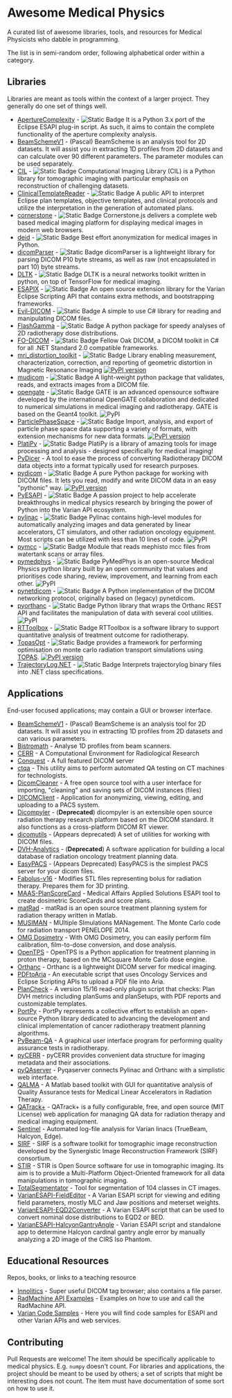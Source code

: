 # Awesome Medical Physics

A curated list of awesome libraries, tools, and resources for Medical Physicists
who dabble in programming.

The list is in semi-random order, following alphabetical order within a category.

## Libraries

Libraries are meant as tools within the context of a larger 
project. They generally do one set of things well. 

* [ApertureComplexity](https://github.com/victorgabr/ApertureComplexity) - ![Static Badge](https://img.shields.io/badge/Python-stuff?style=flat&logo=python&color=lime) It is a Python 3.x port of the Eclipse ESAPI plug-in script. As such, it aims to contain the complete functionality of the aperture complexity analysis.
* [BeamSchemeV1](https://github.com/alanphys/BeamSchemeV1) - (Pascal) BeamScheme is an analysis tool for 2D datasets. It will assist you in extracting 1D profiles from 2D datasets and can calculate over 90 different parameters. The parameter modules can be used separately. 
* [CIL](https://github.com/TomographicImaging/CIL) - ![Static Badge](https://img.shields.io/badge/Python-stuff?style=flat&logo=python&color=lime) Computational Imaging Library (CIL) is a Python library for tomographic imaging with particular emphasis on reconstruction of challenging datasets.
* [ClinicalTemplateReader](https://github.com/WUSTL-ClinicalDev/ClinicalTemplateReader) - ![Static Badge](https://img.shields.io/badge/C%23-stuff?style=flat&logo=c%23&color=blue) A public API to interpret Eclipse plan templates, objective templates, and clinical protocols and utilize the interpretation in the generation of automated plans.
* [cornerstone](https://github.com/cornerstonejs/cornerstone) - ![Static Badge](https://img.shields.io/badge/JS-stuff?style=flat&logo=javascript&color=darkorange) Cornerstone.js delivers a complete web based medical imaging platform for displaying medical images in modern web browsers. 
* [deid](https://github.com/pydicom/deid) - ![Static Badge](https://img.shields.io/badge/Python-stuff?style=flat&logo=python&color=lime) Best effort anonymization for medical images in Python.
* [dicomParser](https://github.com/cornerstonejs/dicomParser) - ![Static Badge](https://img.shields.io/badge/JS-stuff?style=flat&logo=javascript&color=darkorange) dicomParser is a lightweight library for parsing DICOM P10 byte streams, as well as raw (not encapsulated in part 10) byte streams.
* [DLTK](https://github.com/DLTK/DLTK) - ![Static Badge](https://img.shields.io/badge/Python-stuff?style=flat&logo=python&color=lime) DLTK is a neural networks toolkit written in python, on top of TensorFlow for medical imaging.
* [ESAPIX](https://github.com/rexcardan/ESAPIX) - ![Static Badge](https://img.shields.io/badge/C%23-stuff?style=flat&logo=c%23&color=blue) An open source extension library for the Varian Eclipse Scripting API that contains extra methods, and bootstrapping frameworks.
* [Evil-DICOM](https://github.com/rexcardan/Evil-DICOM) - ![Static Badge](https://img.shields.io/badge/C%23-stuff?style=flat&logo=c%23&color=blue) A simple to use C# library for reading and manipulating DICOM files.
* [FlashGamma](https://github.com/samuelpeet/flashgamma) - ![Static Badge](https://img.shields.io/badge/Python-stuff?style=flat&logo=python&color=lime) A python package for speedy analyses of 2D radiotherapy dose distributions.
* [FO-DICOM](https://github.com/fo-dicom/fo-dicom) - ![Static Badge](https://img.shields.io/badge/C%23-stuff?style=flat&logo=c%23&color=blue) Fellow Oak DICOM, a DICOM toolkit in C# for all .NET Standard 2.0 compatible frameworks.
* [mri_distortion_toolkit](https://github.com/Image-X-Institute/mri_distortion_toolkit) - ![Static Badge](https://img.shields.io/badge/Python-stuff?style=flat&logo=python&color=lime) Library enabling measurement, characterization, correction, and reporting of geometric distortion in Magnetic Resonance Imaging [![PyPI version](https://badge.fury.io/py/mri_distortion_toolkit.svg)](https://badge.fury.io/py/mri_distortion_toolkit)
* [mudicom](https://github.com/neurosnap/mudicom) - ![Static Badge](https://img.shields.io/badge/Python-stuff?style=flat&logo=python&color=lime) A light-weight python package that validates, reads, and extracts images from a DICOM file.
* [opengate](https://github.com/OpenGATE/opengate) - ![Static Badge](https://img.shields.io/badge/Python-stuff?style=flat&logo=python&color=lime) GATE is an advanced opensource software developed by the international OpenGATE collaboration and dedicated to numerical simulations in medical imaging and radiotherapy. GATE is based on the Geant4 toolkit. ![PyPI](https://img.shields.io/pypi/v/opengate)
* [ParticlePhaseSpace](https://github.com/bwheelz36/ParticlePhaseSpace) - ![Static Badge](https://img.shields.io/badge/Python-stuff?style=flat&logo=python&color=lime) Import, analysis, and export of particle phase space data supporting a variety of formats, with extension mechanisms for new data formats. [![PyPI version](https://badge.fury.io/py/ParticlePhaseSpace.svg)](https://badge.fury.io/py/ParticlePhaseSpace)
* [PlatiPy](https://github.com/pyplati/platipy) - ![Static Badge](https://img.shields.io/badge/Python-stuff?style=flat&logo=python&color=lime) PlatiPy is a library of amazing tools for image processing and analysis - designed specifically for medical imaging!
* [PyDicer](https://github.com/AustralianCancerDataNetwork/pydicer) - A tool to ease the process of converting Radiotherapy DICOM data objects into a format typically used for research purposes.
* [pydicom](https://github.com/pydicom/pydicom) - ![Static Badge](https://img.shields.io/badge/Python-stuff?style=flat&logo=python&color=lime) A pure Python package for working with DICOM files. It lets you read, modify and write DICOM data in an easy "pythonic" way. [![PyPI version](https://badge.fury.io/py/pydicom.svg)](https://badge.fury.io/py/pydicom)
* [PyESAPI](https://github.com/VarianAPIs/PyESAPI) - ![Static Badge](https://img.shields.io/badge/Python-stuff?style=flat&logo=python&color=lime) A passion project to help accelerate breakthroughs in medical physics research by bringing the power of Python into the Varian API ecosystem.
* [pylinac](https://github.com/jrkerns/pylinac) - ![Static Badge](https://img.shields.io/badge/Python-stuff?style=flat&logo=python&color=lime) Pylinac contains high-level modules for automatically analyzing images and data generated by linear accelerators, CT simulators, and other radiation oncology equipment. Most scripts can be utilized with less than 10 lines of code. ![PyPI](https://img.shields.io/pypi/v/pylinac)
* [pymcc](https://github.com/tbezo/pymcc) - ![Static Badge](https://img.shields.io/badge/Python-stuff?style=flat&logo=python&color=lime) Module that reads mephisto mcc files from watertank scans or array files.
* [pymedphys](https://github.com/pymedphys/pymedphys) - ![Static Badge](https://img.shields.io/badge/Python-stuff?style=flat&logo=python&color=lime) PyMedPhys is an open-source Medical Physics python library built by an open community that values and prioritises code sharing, review, improvement, and learning from each other. ![PyPI](https://img.shields.io/pypi/v/pymedphys)
* [pynetdicom](https://github.com/pydicom/pynetdicom) - ![Static Badge](https://img.shields.io/badge/Python-stuff?style=flat&logo=python&color=lime) A Python implementation of the DICOM networking protocol, originally based on (legacy) pynetdicom.
* [pyorthanc](https://github.com/gacou54/pyorthanc) - ![Static Badge](https://img.shields.io/badge/Python-stuff?style=flat&logo=python&color=lime) Python library that wraps the Orthanc REST API and facilitates the manipulation of data with several cool utilities. ![PyPI](https://img.shields.io/pypi/v/pyorthanc)
* [RTToolbox](https://github.com/MIC-DKFZ/RTTB) - ![Static Badge](https://img.shields.io/badge/C%2B%2B-stuff?style=flat&logo=c%2B%2B&color=green) RTToolbox is a software library to support quantitative analysis of treatment outcome for radiotherapy.
* [TopasOpt](https://github.com/Image-X-Institute/TopasOpt) - ![Static Badge](https://img.shields.io/badge/Python-stuff?style=flat&logo=python&color=lime) provides a framework for performing optimisation on monte carlo radiation transport simulations using [TOPAS](https://www.google.com/search?channel=fs&client=ubuntu&q=topas+MC). [![PyPI version](https://badge.fury.io/py/TopasOpt.svg)](https://badge.fury.io/py/TopasOpt)
* [TrajectoryLog.NET](https://github.com/WUSTL-ClinicalDev/TrajectoryLog.NET) - ![Static Badge](https://img.shields.io/badge/C%23-stuff?style=flat&logo=c%23&color=blue) Interprets trajectorylog binary files into .NET class specifications.

## Applications

  End-user focused applications; may contain a GUI or browser interface.

* [BeamSchemeV1](https://github.com/alanphys/BeamSchemeV1) - (Pascal) BeamScheme is an analysis tool for 2D datasets. It will assist you in extracting 1D profiles from 2D datasets and can various parameters.
* [Bistromath](https://bistromath.kegge13.nl/index.php?i=download.php) - Analyse 1D profiles from beam scanners.
* [CERR](https://github.com/cerr/CERR) - A Computational Environment for Radiological Research
* [Conquest](https://github.com/marcelvanherk/Conquest-DICOM-Server) - A full featured DICOM server
* [ctqa](https://github.com/Brikwerk/ctqa) - This utility aims to perform automated QA testing on CT machines for technologists.
* [DicomCleaner](http://www.dclunie.com/pixelmed/software/webstart/DicomCleanerUsage.html) - A free open source tool with a user interface for importing, "cleaning" and saving sets of DICOM instances (files)
* [DICOMClient](https://github.com/irrer/DICOMClient) - Application for anonymizing, viewing, editing, and uploading to a PACS system.
* [Dicompyler](https://github.com/bastula/dicompyler) - (**Deprecated**) dicompyler is an extensible open source radiation therapy research platform based on the DICOM standard. It also functions as a cross-platform DICOM RT viewer.
* [dicomutils](https://github.com/raysearchlabs/dicomutils) - (Appears deprecated) A set of utilities for working with DICOM files.
* [DVH-Analytics](https://github.com/cutright/DVH-Analytics) - (**Deprecated**) A software application for building a local database of radiation oncology treatment planning data.
* [EasyPACS](https://github.com/mehmetsen80/EasyPACS) - (Appears Deprecated) EasyPACS is the simplest PACS server for your dicom files.
* [Fabolus-v16](https://github.com/nsmela/Fabolus-v16) - Modifies STL files representing bolus for radiation therapy. Prepares them for 3D printing. 
* [MAAS-PlanScoreCard](https://github.com/Varian-MedicalAffairsAppliedSolutions/MAAS-PlanScoreCard) - Medical Affairs Applied Solutions ESAPI tool to create dosimetric ScoreCards and score plans.
* [matRad](https://github.com/e0404/matRad) - matRad is an open source treatment planning system for radiation therapy written in Matlab.
* [MUSIMAN](https://github.com/marcelinohermida/MUSIMAN) - MUltiple SImulations MANagement. The Monte Carlo code for radiation transport PENELOPE 2014.
* [OMG Dosimetry](https://github.com/jfcabana/omg_dosimetry) - With OMG Dosimetry, you can easily perform film calibration, film-to-dose conversion, and dose analysis.
* [OpenTPS](https://gitlab.com/openmcsquare/opentps) - OpenTPS is a Python application for treatment planning in proton therapy, based on the MCsquare Monte Carlo dose engine.
* [Orthanc](https://github.com/jodogne/Orthanc) - Orthanc is a lightweight DICOM server for medical imaging.
* [PDFtoAria](https://github.com/LDClark/PDFtoAria) - An executable script that uses Oncology Services and Eclipse Scripting APIs to upload a PDF file into Aria.
* [PlanCheck](https://github.com/LDClark/PlanCheck) - A version 15/16 read-only plugin script that checks: Plan DVH metrics including planSums and planSetups, with PDF reports and customizable templates.
* [PortPy](https://github.com/PortPy-Project/PortPy) - PortPy represents a collective effort to establish an open-source Python library dedicated to advancing the development and clinical implementation of cancer radiotherapy treatment planning algorithms.
* [PyBeam-QA](https://github.com/Quantico-Bullet/PyBeam-QA) - A graphical user interface program for performing quality assurance tests in radiotherapy.
* [pyCERR](https://github.com/cerr/pyCERR) - pyCERR provides convenient data structure for imaging metadata and their associations.
* [pyQAserver](https://github.com/brjdenis/pyqaserver) - Pyqaserver connects Pylinac and Orthanc with a simplistic web interface.
* [QALMA](https://github.com/mrmushfiq/qalma) - A Matlab based toolkit with GUI for quantitative analysis of Quality Assurance tests for Medical Linear Accelerators in Radiation Therapy.
* [QATrack+](https://github.com/qatrackplus/qatrackplus) - QATrack+ is a fully configurable, free, and open source (MIT License) web application for managing QA data for radiation therapy and medical imaging equipment.
* [Sentinel](https://github.com/IsoAnalytica/Sentinel-Public) - Automated log-file analysis for Varian linacs (TrueBeam, Halcyon, Edge).
* [SIRF](https://github.com/SyneRBI/SIRF) - SIRF is a software toolkit for tomographic image reconstruction developed by the Synergistic Image Reconstruction Framework (SIRF) consortium.
* [STIR](https://github.com/UCL/STIR) - STIR is Open Source software for use in tomographic imaging. Its aim is to provide a Multi-Platform Object-Oriented framework for all data manipulations in tomographic imaging.
* [TotalSegmentator](https://github.com/wasserth/TotalSegmentator) - Tool for segmentation of 104 classes in CT images.
* [VarianESAPI-FieldEditor](https://github.com/brjdenis/VarianESAPI-FieldEditor) - A Varian ESAPI script for viewing and editing field parameters, mostly MLC and Jaw positions and meterset weights.
* [VarianESAPI-EQD2Converter](https://github.com/brjdenis/VarianESAPI-EQD2Converter) - A Varian ESAPI script that can be used to convert nominal dose distributions to EQD2 or BED.
* [VarianESAPI-HalcyonGantryAngle](https://github.com/brjdenis/VarianESAPI-HalcyonGantryAngle) - Varian ESAPI script and standalone app to determine Halcyon cardinal gantry angle error by manually analyzing a 2D image of the CIRS Iso Phantom.

## Educational Resources

Repos, books, or links to a teaching resource

* [Innolitics](https://dicom.innolitics.com/ciods) - Super useful DICOM tag browser; also contains a file parser.
* [RadMachine API Examples](https://github.com/Radformation/radmachine-api-examples) - Examples on how to use and call the RadMachine API.
* [Varian Code Samples](https://github.com/VarianAPIs/Varian-Code-Samples) - Here you will find code samples for ESAPI and other Varian APIs and web services.


## Contributing

Pull Requests are welcome! The item should be 
specifically applicable to medical physics. E.g. `numpy` doesn't count.
For libraries and applications, the project should be meant to be used by others;
a set of scripts that might be interesting does not count.
The item must have documentation of some sort on how to use it.
